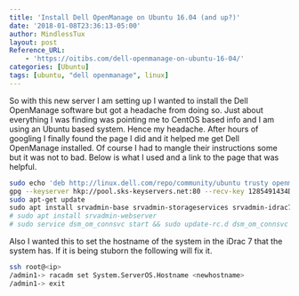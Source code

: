 ```yaml
---
title: 'Install Dell OpenManage on Ubuntu 16.04 (and up?)'
date: '2018-01-08T23:36:13-05:00'
author: MindlessTux
layout: post
Reference_URL:
    - 'https://oitibs.com/dell-openmanage-on-ubuntu-16-04/'
categories: [Ubuntu]
tags: [ubuntu, "dell openmanage", linux]
---
```


So with this new server I am setting up I wanted to install the Dell OpenManage software but got a headache from doing so. Just about everything I was finding was pointing me to CentOS based info and I am using an Ubuntu based system. Hence my headache. After hours of googling I finally found the page I did and it helped me get Dell OpenManage installed. Of course I had to mangle their instructions some but it was not to bad. Below is what I used and a link to the page that was helpful.

<!--readmore-->

```bash
sudo echo 'deb http://linux.dell.com/repo/community/ubuntu trusty openmanage' | sudo tee -a /etc/apt/sources.list.d/linux.dell.com.sources.list
gpg --keyserver hkp://pool.sks-keyservers.net:80 --recv-key 1285491434D8786F ; gpg -a --export 1285491434D8786F | sudo apt-key add -
sudo apt-get update
sudo apt install srvadmin-base srvadmin-storageservices srvadmin-idrac7
# sudo apt install srvadmin-webserver
# sudo service dsm_om_connsvc start && sudo update-rc.d dsm_om_connsvc defaults
```

Also I wanted this to set the hostname of the system in the iDrac 7 that the system has. If it is being stuborn the following will fix it.

```bash
ssh root@<ip>
/admin1-> racadm set System.ServerOS.Hostname <newhostname>
/admin1-> exit
```